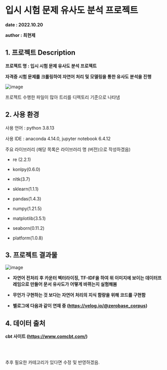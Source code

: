 # 입시 시험 문제 유사도 분석 프로젝트

**date : 2022.10.20**

**author : 최현제**





## 1. 프로젝트 Description 

**프로젝트 명 : 입시 시험 문제 유사도 분석 프로젝트**<br>

 **자격증 시험 문제를 크롤링하여 자연어 처리 및 모델링을 통한 유사도 분석을 진행**



![image](https://user-images.githubusercontent.com/104828804/196910854-152d5b78-8c8b-4745-af0e-0a9b63e1e8b3.png)

프로젝트 수행한 파일이 많아 트리를 디렉토리 기준으로 나타냄

## 2. 사용 환경  

사용 언어 : python 3.8.13<br>

사용 IDE : anaconda 4.14.0, jupyter notebook 6.4.12<br>

주요 라이브러리 (해당 목록은 라이브러리 명 (버전)으로 작성하겠음) <br>

* re (2.2.1)

* konlpy(0.6.0)

* nltk(3.7)

* sklearn(1.1.1)

* pandas(1.4.3)

* numpy(1.21.5)

* matplotlib(3.5.1)

* seaborn(0.11.2)

* platform(1.0.8)

  

## 3. 프로젝트 결과물 

![image](https://user-images.githubusercontent.com/104828804/196904781-a1df5fb2-a8c6-4dd8-8f86-af465d4cfd90.png)



* **자연어 전처리 후 카운터 벡터라이징, TF-IDF을 하여 위 이미지에 보이는 데이터프레임으로 만들어 문서 유사도가 어떻게 바뀌는지 실험해봄**
* **무언가 구현하는 것 보다는 자연어 처리의 지식 함량을 위해 코드를 구현함**

* **벨로그에 다음과 같이 연재 중 (https://velog.io/@zerobase_corpus)**



## 4. 데이터 출처 

**cbt 사이트 (https://www.comcbt.com/)**

<br>

<br>

추후 필요한 카테고리가 있다면 수정 및 반영하겠음.

